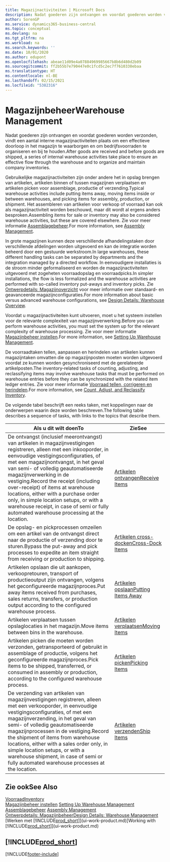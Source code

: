 ```yaml
---
title: Magazijnactiviteiten | Microsoft Docs
description: Nadat goederen zijn ontvangen en voordat goederen worden verzonden, vindt een aantal interne magazijnactiviteiten plaats om een effectieve doorloop in het magazijn te waarborgen en om bedrijfsvoorraden te organiseren en bij te houden.
author: SorenGP
ms.service: dynamics365-business-central
ms.topic: conceptual
ms.devlang: na
ms.tgt_pltfrm: na
ms.workload: na
ms.search.keywords: ''
ms.date: 10/01/2020
ms.author: edupont
ms.openlocfilehash: abeae11d09e4a07884969985667b8b6d480d2b09
ms.sourcegitcommit: ff2b55b7e790447e0c1fcd5c2ec7f7610338ebaa
ms.translationtype: HT
ms.contentlocale: nl-BE
ms.lasthandoff: 02/15/2021
ms.locfileid: "5382316"
---
```

# <a name="warehouse-management"></a><span data-ttu-id="65528-103">Magazijnbeheer</span><span class="sxs-lookup"><span data-stu-id="65528-103">Warehouse Management</span></span>
<span data-ttu-id="65528-104">Nadat goederen zijn ontvangen en voordat goederen worden verzonden, vindt een aantal interne magazijnactiviteiten plaats om een effectieve doorloop in het magazijn te waarborgen en om bedrijfsvoorraden te organiseren en bij te houden.</span><span class="sxs-lookup"><span data-stu-id="65528-104">After goods are received and before goods are shipped, a series of internal warehouse activities take place to ensure an effective flow through the warehouse and to organize and maintain company inventories.</span></span>

<span data-ttu-id="65528-105">Gebruikelijke magazijnactiviteiten zijn onder andere het in opslag brengen van artikelen, artikelen binnen of tussen magazijnen verplaatsen en artikelen picken voor assemblage, productie of verzending.</span><span class="sxs-lookup"><span data-stu-id="65528-105">Typical warehouse activities include putting items away, moving items inside or between warehouses, and picking items for assembly, production, or shipment.</span></span> <span data-ttu-id="65528-106">Het assembleren van artikelen voor verkoop of voorraad kan ook als magazijnactiviteit worden beschouwd, maar dit wordt al ergens anders besproken.</span><span class="sxs-lookup"><span data-stu-id="65528-106">Assembling items for sale or inventory may also be considered warehouse activities, but these are covered elsewhere.</span></span> <span data-ttu-id="65528-107">Zie voor meer informatie [Assemblagebeheer](assembly-assemble-items.md).</span><span class="sxs-lookup"><span data-stu-id="65528-107">For more information, see [Assembly Management](assembly-assemble-items.md).</span></span>  

<span data-ttu-id="65528-108">In grote magazijnen kunnen deze verschillende afhandelingstaken door verschillende afdelingen worden uitgevoerd en kan de integratie worden beheerd door een gestuurde werkstroom.</span><span class="sxs-lookup"><span data-stu-id="65528-108">In large warehouses, these different handling tasks can be separated by departments and the integration managed by a directed workflow.</span></span> <span data-ttu-id="65528-109">In eenvoudigere installaties is de stroom minder geformaliseerd en worden de magazijnactiviteiten uitgevoerd met zogeheten voorraadopslag en voorraadpicks.</span><span class="sxs-lookup"><span data-stu-id="65528-109">In simpler installations, the flow is less formalized and the warehouse activities are performed with so-called inventory put-aways and inventory picks.</span></span> <span data-ttu-id="65528-110">Zie [Ontwerpdetails: Magazijnoverzicht](design-details-warehouse-overview.md) voor meer informatie over standaard- en geavanceerde magazijnconfiguraties.</span><span class="sxs-lookup"><span data-stu-id="65528-110">For more information about basic versus advanced warehouse configurations, see [Design Details: Warehouse Overview](design-details-warehouse-overview.md).</span></span>

<span data-ttu-id="65528-111">Voordat u magazijnactiviteiten kunt uitvoeren, moet u het systeem instellen voor de relevante complexiteit van magazijnverwerking.</span><span class="sxs-lookup"><span data-stu-id="65528-111">Before you can perform warehouse activities, you must set the system up for the relevant complexity of warehouse processing.</span></span> <span data-ttu-id="65528-112">Zie voor meer informatie [Magazijnbeheer instellen](warehouse-setup-warehouse.md).</span><span class="sxs-lookup"><span data-stu-id="65528-112">For more information, see [Setting Up Warehouse Management](warehouse-setup-warehouse.md).</span></span>

<span data-ttu-id="65528-113">De voorraadtaken tellen, aanpassen en herindelen van artikelen kunnen magazijntaken omvatten die op magazijnposten moeten worden uitgevoerd voordat ze kunnen worden gesynchroniseerd met de gerelateerde artikelposten.</span><span class="sxs-lookup"><span data-stu-id="65528-113">The inventory-related tasks of counting, adjusting, and reclassifying items may involve warehouse tasks that must be performed on warehouse entries before they can be synchronized with the related item ledger entries.</span></span> <span data-ttu-id="65528-114">Zie voor meer informatie [Voorraad tellen, corrigeren en herindelen](inventory-how-count-adjust-reclassify.md).</span><span class="sxs-lookup"><span data-stu-id="65528-114">For more information, see [Count, Adjust, and Reclassify Inventory](inventory-how-count-adjust-reclassify.md).</span></span>

 <span data-ttu-id="65528-115">De volgende tabel beschrijft een reeks taken, met koppelingen naar de onderwerpen waarin deze worden beschreven.</span><span class="sxs-lookup"><span data-stu-id="65528-115">The following table describes a sequence of tasks, with links to the topics that describe them.</span></span>   

|<span data-ttu-id="65528-116">**Als u dit wilt doen**</span><span class="sxs-lookup"><span data-stu-id="65528-116">**To**</span></span>|<span data-ttu-id="65528-117">**Zie**</span><span class="sxs-lookup"><span data-stu-id="65528-117">**See**</span></span>|  
|------------|-------------|  
|<span data-ttu-id="65528-118">De ontvangst (inclusief meerontvangst) van artikelen in magazijnvestigingen registreren, alleen met een inkooporder, in eenvoudige vestigingsconfiguraties, of met een magazijnontvangst, in het geval van semi- of volledig geautomatiseerde magazijnverwerking in de vestiging.</span><span class="sxs-lookup"><span data-stu-id="65528-118">Record the receipt (including over-receipt) of items at warehouse locations, either with a purchase order only, in simple location setups, or with a warehouse receipt, in case of semi or fully automated warehouse processing at the location.</span></span>|[<span data-ttu-id="65528-119">Artikelen ontvangen</span><span class="sxs-lookup"><span data-stu-id="65528-119">Receive Items</span></span>](warehouse-how-receive-items.md)|
|<span data-ttu-id="65528-120">De opslag- en pickprocessen omzeilen om een artikel van de ontvangst direct naar de productie of verzending door te sturen.</span><span class="sxs-lookup"><span data-stu-id="65528-120">Bypass the put-away and pick processes to expedite an item straight from receiving or production to shipping.</span></span>|[<span data-ttu-id="65528-121">Artikelen cross-docken</span><span class="sxs-lookup"><span data-stu-id="65528-121">Cross-Dock Items</span></span>](warehouse-how-to-cross-dock-items.md)|    
|<span data-ttu-id="65528-122">Artikelen opslaan die uit aankopen, verkoopretouren, transport of productieoutput zijn ontvangen, volgens het geconfigureerde magazijnproces.</span><span class="sxs-lookup"><span data-stu-id="65528-122">Put away items received from purchases, sales returns, transfers, or production output according to the configured warehouse process.</span></span>|[<span data-ttu-id="65528-123">Artikelen opslaan</span><span class="sxs-lookup"><span data-stu-id="65528-123">Putting Items Away</span></span>](warehouse-put-away-items.md)|
|<span data-ttu-id="65528-124">Artikelen verplaatsen tussen opslaglocaties in het magazijn.</span><span class="sxs-lookup"><span data-stu-id="65528-124">Move items between bins in the warehouse.</span></span>|[<span data-ttu-id="65528-125">Artikelen verplaatsen</span><span class="sxs-lookup"><span data-stu-id="65528-125">Moving Items</span></span>](warehouse-move-items.md)|
|<span data-ttu-id="65528-126">Artikelen picken die moeten worden verzonden, getransporteerd of gebruikt in assemblage of productie, volgens het geconfigureerde magazijnproces.</span><span class="sxs-lookup"><span data-stu-id="65528-126">Pick items to be shipped, transferred, or consumed in assembly or production, according to the configured warehouse process.</span></span>|[<span data-ttu-id="65528-127">Artikelen picken</span><span class="sxs-lookup"><span data-stu-id="65528-127">Picking Items</span></span>](warehouse-pick-items.md)|
|<span data-ttu-id="65528-128">De verzending van artikelen van magazijnvestigingen registreren, alleen met een verkooporder, in eenvoudige vestigingsconfiguraties, of met een magazijnverzending, in het geval van semi- of volledig geautomatiseerde magazijnprocessen in de vestiging.</span><span class="sxs-lookup"><span data-stu-id="65528-128">Record the shipment of items from warehouse locations, either with a sales order only, in simple location setups, or with a warehouse shipment, in case of semi or fully automated warehouse processes at the location.</span></span>|[<span data-ttu-id="65528-129">Artikelen verzenden</span><span class="sxs-lookup"><span data-stu-id="65528-129">Ship Items</span></span>](warehouse-how-ship-items.md)|  

## <a name="see-also"></a><span data-ttu-id="65528-130">Zie ook</span><span class="sxs-lookup"><span data-stu-id="65528-130">See Also</span></span>  
[<span data-ttu-id="65528-131">Voorraad</span><span class="sxs-lookup"><span data-stu-id="65528-131">Inventory</span></span>](inventory-manage-inventory.md)  
<span data-ttu-id="65528-132">[Magazijnbeheer instellen](warehouse-setup-warehouse.md)   </span><span class="sxs-lookup"><span data-stu-id="65528-132">[Setting Up Warehouse Management](warehouse-setup-warehouse.md)   </span></span>  
<span data-ttu-id="65528-133">[Assemblagebeheer](assembly-assemble-items.md)  </span><span class="sxs-lookup"><span data-stu-id="65528-133">[Assembly Management](assembly-assemble-items.md)  </span></span>  
[<span data-ttu-id="65528-134">Ontwerpdetails: Magazijnbeheer</span><span class="sxs-lookup"><span data-stu-id="65528-134">Design Details: Warehouse Management</span></span>](design-details-warehouse-management.md)  
<span data-ttu-id="65528-135">[Werken met [!INCLUDE[prod_short](includes/prod_short.md)]](ui-work-product.md)</span><span class="sxs-lookup"><span data-stu-id="65528-135">[Working with [!INCLUDE[prod_short](includes/prod_short.md)]](ui-work-product.md)</span></span>  

## [!INCLUDE[prod_short](includes/free_trial_md.md)]  


[!INCLUDE[footer-include](includes/footer-banner.md)]